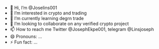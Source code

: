 - 👋 Hi, I’m @Joselins001
- 👀 I’m interested in crypto and trading 
- 🌱 I’m currently learning degrn trade 
- 💞️ I’m looking to collaborate on any verified crypto project
- 📫 How to reach me Twitter @JosephEkpe001, telegram @Linsjoseph
- 😄 Pronouns: ...
- ⚡ Fun fact: ...

<!---
Joselins001/Joselins001 is a ✨ special ✨ repository because its `README.md` (this file) appears on your GitHub profile.
You can click the Preview link to take a look at your changes.
--->
